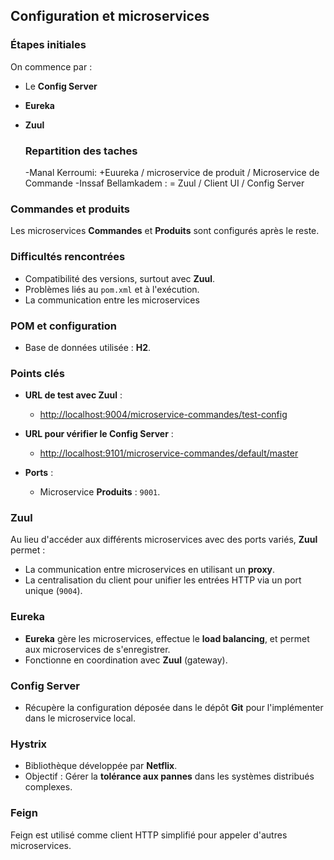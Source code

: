 ## Configuration et microservices

### Étapes initiales
On commence par :
- Le **Config Server**
- **Eureka**
- **Zuul**

  ### Repartition des taches
  -Manal Kerroumi:
     +Euureka / microservice de produit / Microservice de Commande
  -Inssaf Bellamkadem :
      = Zuul / Client UI / Config Server 
  
  

### Commandes et produits
Les microservices **Commandes** et **Produits** sont configurés après le reste.

### Difficultés rencontrées
- Compatibilité des versions, surtout avec **Zuul**.
- Problèmes liés au `pom.xml` et à l'exécution.
- La communication entre les microservices

### POM et configuration
- Base de données utilisée : **H2**.

### Points clés
- **URL de test avec Zuul** :
  - [http://localhost:9004/microservice-commandes/test-config](http://localhost:9004/microservice-commandes/test-config)

- **URL pour vérifier le Config Server** :
  - [http://localhost:9101/microservice-commandes/default/master](http://localhost:9101/microservice-commandes/default/master)

- **Ports** :
  - Microservice **Produits** : `9001`.

### Zuul
Au lieu d'accéder aux différents microservices avec des ports variés, **Zuul** permet :
- La communication entre microservices en utilisant un **proxy**.
- La centralisation du client pour unifier les entrées HTTP via un port unique (`9004`).

### Eureka
- **Eureka** gère les microservices, effectue le **load balancing**, et permet aux microservices de s'enregistrer.
- Fonctionne en coordination avec **Zuul** (gateway).

### Config Server
- Récupère la configuration déposée dans le dépôt **Git** pour l'implémenter dans le microservice local.

### Hystrix
- Bibliothèque développée par **Netflix**.
- Objectif : Gérer la **tolérance aux pannes** dans les systèmes distribués complexes.

### Feign
Feign est utilisé comme client HTTP simplifié pour appeler d'autres microservices.





